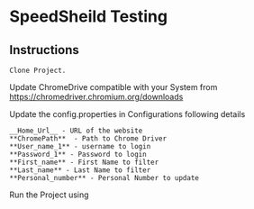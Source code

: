 # SpeedSheild Testing

## Instructions

```
Clone Project.
```

Update ChromeDrive compatible with your System from https://chromedriver.chromium.org/downloads

Update the config.properties in Configurations following details

```
__Home_Url__ - URL of the website
**ChromePath**  - Path to Chrome Driver
**User_name_1** - username to login
**Password_1** - Password to login
**First_name** - First Name to filter
**Last_name** - Last Name to filter
**Personal_number** - Personal Number to update
```
Run the Project using


